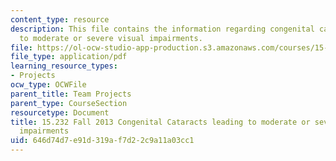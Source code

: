 ```yaml
---
content_type: resource
description: This file contains the information regarding congenital cataracts leading
  to moderate or severe visual impairments.
file: https://ol-ocw-studio-app-production.s3.amazonaws.com/courses/15-232-business-model-innovation-global-health-in-frontier-markets-fall-2013/646d74d7e91d319af7d22c9a11a03cc1_MIT15_232F13_a1_catarct_1.pdf
file_type: application/pdf
learning_resource_types:
- Projects
ocw_type: OCWFile
parent_title: Team Projects
parent_type: CourseSection
resourcetype: Document
title: 15.232 Fall 2013 Congenital Cataracts leading to moderate or severe visual
  impairments
uid: 646d74d7-e91d-319a-f7d2-2c9a11a03cc1
---
```


